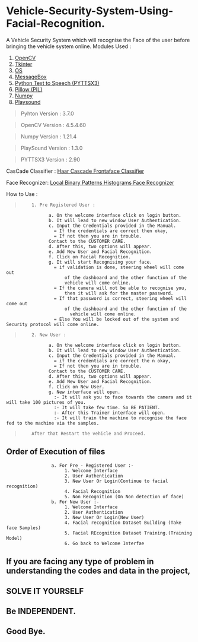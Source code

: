 # Vehicle-Security-System-Using-Facial-Recognition.
A Vehicle Security System which will recognise the Face of the user before bringing the vehicle system online.
Modules Used : 
  1. [OpenCV](https://opencv.org/)
  2. [Tkinter](https://docs.python.org/3/library/tkinter.html)
  3. [OS](https://docs.python.org/3/library/os.html)
  4. [MessageBox](https://docs.python.org/3/library/tkinter.messagebox.html)
  5. [Python Text to Speech (PYTTSX3)](https://pypi.org/project/pyttsx3/)
  6. [Pillow (PIL)](https://pypi.org/project/Pillow/)
  7. [Numpy](https://numpy.org/doc/stable/)
  8. [Playsound](https://pypi.org/project/playsound/)

>Pyhton Version : 3.7.0

>OpenCV Version : 4.5.4.60

>Numpy Version : 1.21.4

>PlaySound Version : 1.3.0

>PYTTSX3 Version : 2.90

CasCade Classifier : [Haar Cascade Frontaface Classifier](https://www.pyimagesearch.com/2021/04/12/opencv-haar-cascades/)

Face Recognizer: [Local Binary Patterns Histograms Face Recognizer](https://docs.opencv.org/3.4/df/d25/classcv_1_1face_1_1LBPHFaceRecognizer.html)

How to Use :                          
>         1. Pre Registered User :                
                    a. On the welcome interface click on login button.                
                    b. It will lead to new window User Authentication.
                    c. Input the Credentials provided in the Manual.
                      = If the credentials are correct then okay,
                      = If not then you are in trouble.
                    Contact to the CUSTOMER CARE.
                    d. After this, two options will appear.
                    e. Add New User and Facial Recognition.
                    f. Click on Facial Recognition.
                    g. It will start Recognising your face.
                      = if validation is done, steering wheel will come out
                          of the dashboard and the other function of the
                          vehicle will come online.
                      = If the camera will not be able to recognise you,
                          then it will ask for the master password.
                      = If that password is correct, steering wheel will come out
                          of the dashboard and the other function of the
                            vehicle will come online.
                      = Else You will be locked out of the system and Security protocol will come online.
>         2. New User :
                    a. On the welcome interface click on login button.
                    b. It will lead to new window User Authentication.
                    c. Input the Credentials provided in the Manual.
                      = if the credentials are correct the n okay,
                      = If not then you are in trouble.
                    Contact to the CUSTOMER CARE.
                    d. After this, two options will appear.
                    e. Add New User and Facial Recognition.
                    f. Click on New User.
                    g. New interface will open.
                      :- It will ask you to face towards the camera and it will take 100 pictures of you.
                      :- It will take few time. So BE PATIENT.
                      :- After this Trainer interface will open.
                      :- It will train the machine to recognise the face fed to the machine via the samples.
>         After that Restart the vehicle and Proceed.
                  
## Order of Execution of files
                         
                     a. For Pre - Registered User :-
                          1. Welcome Interface
                          2. User Authentication
                          3. New User Or Login(Continue to facial recognition)
                          4. Facial Recognition
                          5. Non Recognition (On Non detection of face)
                     b. For New User :- 
                          1. Welcome Interface
                          2. User Authentication
                          3. New User Or Login(New User)
                          4. Facial recognition Dataset Building (Take face Samples)
                          5. Facial REcognition Dataset Training.(Training Model)
                          6. Go back to Welcome Interfae

 
 ## If you are facing any type of problem in understanding the codes and data in the project,
 ## SOLVE IT YOURSELF
 ## Be INDEPENDENT.
 ## Good Bye.
